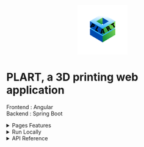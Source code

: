 <div align="center">
<img height="130px" width="130px" src="./src/assets/images/Logo.png">
</div>
  
# PLART, a 3D printing web application

Frontend : Angular
<br>
Backend : Spring Boot

<details>
  <summary>Pages Features</summary>

  ### Home

  - Images swiper with dynamic descriptions
  - Animated website stats with go to connect, user or objects pages when clicked

  ### Objects

  - Search object or filter objects by category
  - See objects with a rotating card animation
  - Download the 3D printable file of any object 

  ### Connect

  - Register with email confirmation
  - Login with form control and failure animation
  - Logout is available on any page once logged in

  ### User

  - Login needed to view this page
  - Modify or delete your account (delete needs confirmation)
  - See your objects and download them
  - Add an object with a file and optionnal image
  - Modify or delete your objects (delete needs confirmation)

  ### Messages

  - Login needed to view this page
  - Search user
  - See messages and messages number per user
  - Send, modify or delete a message

  ### Admin

  - Admin role needed to view this page
  - Search user, object or message
  - See all users, objects or messages
  - Delete user, object or message

</details>

<details>
  <summary>Run Locally</summary>

  ### Clone the project

  ```bash
    git clone https://github.com/Brice150/PLART.git
  ```

  ### Go to backend directory 
    --> Run application on Intellij

  ### Install dependencies

  ```bash
    npm install
  ```

  ### Start the server

  ```bash
    ng serve -o
  ```

</details>  

<details>
  <summary>API Reference</summary>

  <br>

  <details>
  <summary>Connection</summary>

  ### Register

  ```http
    POST /registration
  ```

  ### Confirm email

  ```http
    GET /registration/confirm
  ```

  ### Login

  ```http
    GET /login
  ```

  ### Logout

  ```http
    GET /logout
  ```

  </details> 

  <details>
  <summary>Admin</summary>

  ### Get all users

  ```http
    GET /admin/user/all
  ```

  ### Delete user

  ```http
    DELETE /admin/user/${email}
  ```

  ### Get all messages

  ```http
    GET /admin/message/all
  ```

  ### Delete message

  ```http
    DELETE /admin/message/${messageId}
  ```

  ### Delete object

  ```http
    DELETE /admin/object/${messageId}
  ```

  </details> 

  <details>
  <summary>User</summary>

  ### Get all users

  ```http
    GET /user/all
  ```

  ### Get connected user

  ```http
    GET /user
  ```

  ### Get user by id

  ```http
    GET /user/${userId}
  ```

  ### Update user

  ```http
    PUT /user
  ```

  ### Delete user

  ```http
    DELETE /user/${email}
  ```

  </details> 

  <details>
  <summary>Message</summary>

  ### Get message by id

  ```http
    GET /message/${messageId}
  ```

  ### Add message

  ```http
    POST /message
  ```

  ### Update message

  ```http
    PUT /message
  ```

  ### Delete message

  ```http
    DELETE /message/${messageId}
  ```

  </details> 

  <details>
  <summary>Object</summary>

  ### Get all objects

  ```http
    GET /object/all
  ```

  ### Get object by id

  ```http
    GET /object/${objectId}
  ```

  ### Add object

  ```http
    POST /object
  ```

  ### Update object

  ```http
    PUT /object
  ```

  ### Delete object

  ```http
    DELETE /object/${objectId}
  ```

  ### Upload object image

  ```http
    POST /object/image
  ```

  ### Get object image

  ```http
    GET /object/image/${imageName}
  ```

  ### Upload object file

  ```http
    POST /object/file
  ```

  ### Get object file

  ```http
    GET /object/file/${fileName}
  ```

  </details> 

  <details>
  <summary>Stats</summary>

  ### Get users number

  ```http
    GET /stats/users
  ```

  ### Get creaters number

  ```http
    GET /stats/creaters
  ```

  ### Get objects number

  ```http
    GET /stats/objects
  ```

  </details> 

</details> 